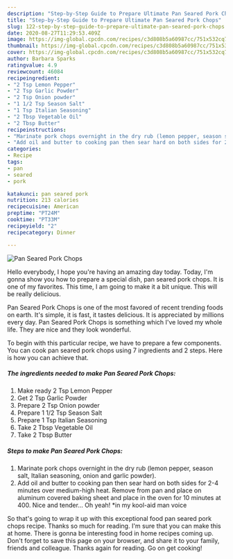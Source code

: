 ```yaml
---
description: "Step-by-Step Guide to Prepare Ultimate Pan Seared Pork Chops"
title: "Step-by-Step Guide to Prepare Ultimate Pan Seared Pork Chops"
slug: 122-step-by-step-guide-to-prepare-ultimate-pan-seared-pork-chops
date: 2020-08-27T11:29:53.409Z
image: https://img-global.cpcdn.com/recipes/c3d808b5a60987cc/751x532cq70/pan-seared-pork-chops-recipe-main-photo.jpg
thumbnail: https://img-global.cpcdn.com/recipes/c3d808b5a60987cc/751x532cq70/pan-seared-pork-chops-recipe-main-photo.jpg
cover: https://img-global.cpcdn.com/recipes/c3d808b5a60987cc/751x532cq70/pan-seared-pork-chops-recipe-main-photo.jpg
author: Barbara Sparks
ratingvalue: 4.9
reviewcount: 46084
recipeingredient:
- "2 Tsp Lemon Pepper"
- "2 Tsp Garlic Powder"
- "2 Tsp Onion powder"
- "1 1/2 Tsp Season Salt"
- "1 Tsp Italian Seasoning"
- "2 Tbsp Vegetable Oil"
- "2 Tbsp Butter"
recipeinstructions:
- "Marinate pork chops overnight in the dry rub (lemon pepper, season salt, Italian seasoning, onion and garlic powder)."
- "Add oil and butter to cooking pan then sear hard on both sides for 2-4 minutes over medium-high heat. Remove from pan and place on aluminum covered baking sheet and place in the oven for 10 minutes at 400. Nice and tender... Oh yeah! *in my kool-aid man voice"
categories:
- Recipe
tags:
- pan
- seared
- pork

katakunci: pan seared pork 
nutrition: 213 calories
recipecuisine: American
preptime: "PT24M"
cooktime: "PT33M"
recipeyield: "2"
recipecategory: Dinner

---
```



![Pan Seared Pork Chops](https://img-global.cpcdn.com/recipes/c3d808b5a60987cc/751x532cq70/pan-seared-pork-chops-recipe-main-photo.jpg)

Hello everybody, I hope you're having an amazing day today. Today, I'm gonna show you how to prepare a special dish, pan seared pork chops. It is one of my favorites. This time, I am going to make it a bit unique. This will be really delicious.



Pan Seared Pork Chops is one of the most favored of recent trending foods on earth. It's simple, it is fast, it tastes delicious. It is appreciated by millions every day. Pan Seared Pork Chops is something which I've loved my whole life. They are nice and they look wonderful.


To begin with this particular recipe, we have to prepare a few components. You can cook pan seared pork chops using 7 ingredients and 2 steps. Here is how you can achieve that.

<!--inarticleads1-->

##### The ingredients needed to make Pan Seared Pork Chops:

1. Make ready 2 Tsp Lemon Pepper
1. Get 2 Tsp Garlic Powder
1. Prepare 2 Tsp Onion powder
1. Prepare 1 1/2 Tsp Season Salt
1. Prepare 1 Tsp Italian Seasoning
1. Take 2 Tbsp Vegetable Oil
1. Take 2 Tbsp Butter




<!--inarticleads2-->

##### Steps to make Pan Seared Pork Chops:

1. Marinate pork chops overnight in the dry rub (lemon pepper, season salt, Italian seasoning, onion and garlic powder).
1. Add oil and butter to cooking pan then sear hard on both sides for 2-4 minutes over medium-high heat. Remove from pan and place on aluminum covered baking sheet and place in the oven for 10 minutes at 400. Nice and tender... Oh yeah! *in my kool-aid man voice




So that's going to wrap it up with this exceptional food pan seared pork chops recipe. Thanks so much for reading. I'm sure that you can make this at home. There is gonna be interesting food in home recipes coming up. Don't forget to save this page on your browser, and share it to your family, friends and colleague. Thanks again for reading. Go on get cooking!
